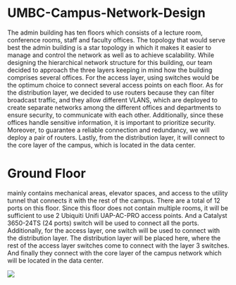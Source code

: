 # UMBC-Campus-Network-Design


<P1>The admin building has ten floors which consists of a lecture room, conference rooms, staff and faculty offices. The topology that would serve best the admin building is a star topology in which it makes it easier to manage and control the network as well as to achieve scalability. While designing the hierarchical network structure for this building, our team decided to approach the three layers keeping in mind how the building comprises several offices. 
For the access layer, using switches would be the optimum choice to connect several access points on each floor. 
As for the distribution layer, we decided to use routers because they can filter broadcast traffic, and they allow different VLANS, which are deployed to create separate networks among the different offices and departments to ensure security, to communicate with each other. Additionally, since these offices handle sensitive information, it is important to prioritize security. Moreover, to guarantee a reliable connection and redundancy, we will deploy a pair of routers.
Lastly, from the distribution layer, it will connect to the core layer of the campus, which is located in the data center. 
</P1>

<h1> Ground Floor </h1>
<p1>mainly contains mechanical areas, elevator spaces, and access to the utility tunnel that connects it with the rest of the campus. There are a total of 12 ports on this floor. 
Since this floor does not contain multiple rooms, it will be sufficient to use 2 Ubiquiti Unifi UAP-AC-PRO access points. And a Catalyst 3650-24TS (24 ports) switch will be used to connect all the ports. Additionally, for the access layer, one switch will be used to connect with the distribution layer.
The distribution layer will be placed here, where the rest of the access layer switches come to connect with the layer 3 switches. And finally they connect with the core layer of the campus network which will be located in the data center.
</p1>

![](https://github.com/NardosMe/UMBC-Campus-Network-Design/blob/master/Ground_floor.png)
